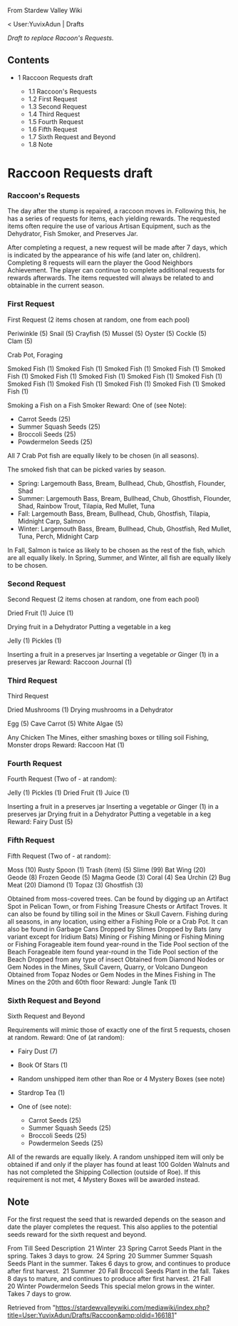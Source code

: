 From Stardew Valley Wiki

&lt; User:YuvixAdun‎ | Drafts

*Draft to replace Racoon's Requests.*

## Contents

- 1 Raccoon Requests draft
  
  - 1.1 Raccoon's Requests
  - 1.2 First Request
  - 1.3 Second Request
  - 1.4 Third Request
  - 1.5 Fourth Request
  - 1.6 Fifth Request
  - 1.7 Sixth Request and Beyond
  - 1.8 Note

# Raccoon Requests draft

### Raccoon's Requests

The day after the stump is repaired, a raccoon moves in. Following this, he has a series of requests for items, each yielding rewards. The requested items often require the use of various Artisan Equipment, such as the Dehydrator, Fish Smoker, and Preserves Jar.

After completing a request, a new request will be made after 7 days, which is indicated by the appearance of his wife (and later on, children). Completing 8 requests will earn the player the Good Neighbors Achievement. The player can continue to complete additional requests for rewards afterwards. The items requested will always be related to and obtainable in the current season.

### First Request

First Request (2 items chosen at random, one from each pool)

Periwinkle (5) Snail (5) Crayfish (5) Mussel (5) Oyster (5) Cockle (5) Clam (5)

Crab Pot, Foraging

Smoked Fish (1) Smoked Fish (1) Smoked Fish (1) Smoked Fish (1) Smoked Fish (1) Smoked Fish (1) Smoked Fish (1) Smoked Fish (1) Smoked Fish (1) Smoked Fish (1) Smoked Fish (1) Smoked Fish (1) Smoked Fish (1) Smoked Fish (1)

Smoking a Fish on a Fish Smoker Reward: One of (see Note):

- Carrot Seeds (25)
- Summer Squash Seeds (25)
- Broccoli Seeds (25)
- Powdermelon Seeds (25)

All 7 Crab Pot fish are equally likely to be chosen (in all seasons).

The smoked fish that can be picked varies by season.

- Spring: Largemouth Bass, Bream, Bullhead, Chub, Ghostfish, Flounder, Shad
- Summer: Largemouth Bass, Bream, Bullhead, Chub, Ghostfish, Flounder, Shad, Rainbow Trout, Tilapia, Red Mullet, Tuna
- Fall: Largemouth Bass, Bream, Bullhead, Chub, Ghostfish, Tilapia, Midnight Carp, Salmon
- Winter: Largemouth Bass, Bream, Bullhead, Chub, Ghostfish, Red Mullet, Tuna, Perch, Midnight Carp

In Fall, Salmon is twice as likely to be chosen as the rest of the fish, which are all equally likely. In Spring, Summer, and Winter, all fish are equally likely to be chosen.

### Second Request

Second Request (2 items chosen at random, one from each pool)

Dried Fruit (1) Juice (1)

Drying fruit in a Dehydrator Putting a vegetable in a keg

Jelly (1) Pickles (1)

Inserting a fruit in a preserves jar Inserting a vegetable *or* Ginger (1) in a preserves jar Reward: Raccoon Journal (1)

### Third Request

Third Request

Dried Mushrooms (1) Drying mushrooms in a Dehydrator

Egg (5) Cave Carrot (5) White Algae (5)

Any Chicken The Mines, either smashing boxes or tilling soil Fishing, Monster drops Reward: Raccoon Hat (1)

### Fourth Request

Fourth Request (Two of - at random):

Jelly (1) Pickles (1) Dried Fruit (1) Juice (1)

Inserting a fruit in a preserves jar Inserting a vegetable *or* Ginger (1) in a preserves jar Drying fruit in a Dehydrator Putting a vegetable in a keg Reward: Fairy Dust (5)

### Fifth Request

Fifth Request (Two of - at random):

Moss (10) Rusty Spoon (1) Trash (item) (5) Slime (99) Bat Wing (20) Geode (8) Frozen Geode (5) Magma Geode (3) Coral (4) Sea Urchin (2) Bug Meat (20) Diamond (1) Topaz (3) Ghostfish (3)

Obtained from moss-covered trees. Can be found by digging up an Artifact Spot in Pelican Town, or from Fishing Treasure Chests or Artifact Troves. It can also be found by tilling soil in the Mines or Skull Cavern. Fishing during all seasons, in any location, using either a Fishing Pole or a Crab Pot. It can also be found in Garbage Cans Dropped by Slimes Dropped by Bats (any variant except for Iridium Bats) Mining or Fishing Mining or Fishing Mining or Fishing Forageable item found year-round in the Tide Pool section of the Beach Forageable item found year-round in the Tide Pool section of the Beach Dropped from any type of insect Obtained from Diamond Nodes or Gem Nodes in the Mines, Skull Cavern, Quarry, or Volcano Dungeon Obtained from Topaz Nodes or Gem Nodes in the Mines Fishing in The Mines on the 20th and 60th floor Reward: Jungle Tank (1)

### Sixth Request and Beyond

Sixth Request and Beyond

Requirements will mimic those of exactly one of the first 5 requests, chosen at random. Reward: One of (at random):

- Fairy Dust (7)
- Book Of Stars (1)
- Random unshipped item other than Roe or 4 Mystery Boxes (see note)
- Stardrop Tea (1)
- One of (see note):
  
  - Carrot Seeds (25)
  - Summer Squash Seeds (25)
  - Broccoli Seeds (25)
  - Powdermelon Seeds (25)

All of the rewards are equally likely. A random unshipped item will only be obtained if and only if the player has found at least 100 Golden Walnuts and has not completed the Shipping Collection (outside of Roe). If this requirement is not met, 4 Mystery Boxes will be awarded instead.

## Note

For the first request the seed that is rewarded depends on the season and date the player completes the request. This also applies to the potential seeds reward for the sixth request and beyond.

From Till Seed Description  21 Winter  23 Spring Carrot Seeds Plant in the spring. Takes 3 days to grow.  24 Spring  20 Summer Summer Squash Seeds Plant in the summer. Takes 6 days to grow, and continues to produce after first harvest.  21 Summer  20 Fall Broccoli Seeds Plant in the fall. Takes 8 days to mature, and continues to produce after first harvest.  21 Fall  20 Winter Powdermelon Seeds This special melon grows in the winter. Takes 7 days to grow.

Retrieved from "https://stardewvalleywiki.com/mediawiki/index.php?title=User:YuvixAdun/Drafts/Raccoon&amp;oldid=166181"